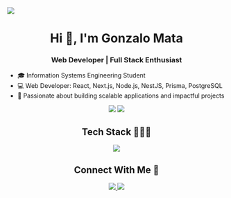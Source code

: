<!--divider-->
<img src="https://user-images.githubusercontent.com/73097560/115834477-dbab4500-a447-11eb-908a-139a6edaec5c.gif">

<!--h1-->
<div align="center">
  <h1>Hi 👋, I'm Gonzalo Mata</h1>
</div>

<!--quote-->
<div align="center">
  <h3>Web Developer | Full Stack Enthusiast</h3>
</div>

<!--intro-->
- 🎓 Information Systems Engineering Student  
- 💻 Web Developer: React, Next.js, Node.js, NestJS, Prisma, PostgreSQL  
- 🚀 Passionate about building scalable applications and impactful projects  

<!--stats-->
<p align="center">
  <img src="https://github-readme-stats.vercel.app/api?username=GMGonzaloMata&theme=dark&show_icons=true" />
  <img src="https://github-readme-streak-stats.herokuapp.com?user=GMGonzaloMata&theme=dark" />
</p>

<!--skills-->
<div align="center">
  <h2>Tech Stack 👨🏻‍💻</h2>
  <img src="https://skillicons.dev/icons?i=react,nextjs,nodejs,ts,postgres,prisma,git,github,tailwind,linux&perline=8" />
</div>

<!--contact-->
<div align="center">
  <h2>Connect With Me 🤝</h2>
  <a href="mailto:gonza.mata2003@gmail.com">
    <img src="https://img.shields.io/badge/Email-red?style=for-the-badge&logo=gmail&logoColor=white" />
  </a>
  <a href="linkedin.com/in/gonzalo-josé-mata-280196240">
    <img src="https://img.shields.io/badge/LinkedIn-blue?style=for-the-badge&logo=linkedin&logoColor=white" />
  </a>
</div>

<!--
**GMGonzaloMata/GMGonzaloMata** is a ✨ _special_ ✨ repository because its `README.md` (this file) appears on your GitHub profile.

Here are some ideas to get you started:

- 🔭 I’m currently working on ...
- 🌱 I’m currently learning ...
- 👯 I’m looking to collaborate on ...
- 🤔 I’m looking for help with ...
- 💬 Ask me about ...
- 📫 How to reach me: ...
- 😄 Pronouns: ...
- ⚡ Fun fact: ...
-->
